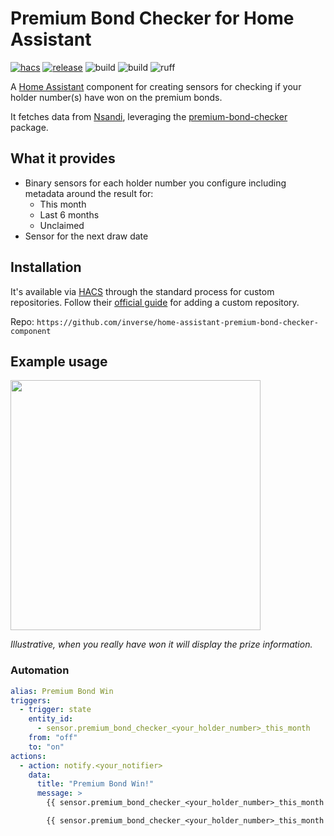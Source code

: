 # Premium Bond Checker for Home Assistant

[![hacs][hacs-badge]][hacs-url]
[![release][release-badge]][release-url]
![build][build-badge]
![build][build-badge]
![ruff][ruff-badge]

A [Home Assistant][home-assistant] component for creating sensors for checking if your holder number(s) have won on the premium bonds.

It fetches data from [Nsandi], leveraging the [premium-bond-checker][premium-bond-checker-package] package.

## What it provides

- Binary sensors for each holder number you configure including metadata around the result for:
  - This month
  - Last 6 months
  - Unclaimed
- Sensor for the next draw date

## Installation

It's available via [HACS][hacs] through the standard process for custom repositories. Follow their [official guide][hacs-custom-repo-guide] for adding a custom repository.

Repo: `https://github.com/inverse/home-assistant-premium-bond-checker-component`

## Example usage

<img src="https://github.com/user-attachments/assets/3f7394c1-cd96-4cbf-bc52-9ff41282eac2" width="400" />

_Illustrative, when you really have won it will display the prize information._

### Automation

```yaml
alias: Premium Bond Win
triggers:
  - trigger: state
    entity_id:
      - sensor.premium_bond_checker_<your_holder_number>_this_month
    from: "off"
    to: "on"
actions:
  - action: notify.<your_notifier>
    data:
      title: "Premium Bond Win!"
      message: >
        {{ sensor.premium_bond_checker_<your_holder_number>_this_month', 'header') }}

        {{ sensor.premium_bond_checker_<your_holder_number>_this_month', 'tagline') }}
```

<!-- Badges -->

[hacs-url]: https://github.com/hacs/integration
[hacs-badge]: https://img.shields.io/badge/hacs-default-orange.svg?style=flat-square
[release-badge]: https://img.shields.io/github/v/release/inverse/home-assistant-premium-bond-checker-component?style=flat-square
[build-badge]: https://img.shields.io/github/actions/workflow/status/inverse/home-assistant-premium-bond-checker-component/main.yml?branch=master&style=flat-square
[ruff-badge]: https://img.shields.io/endpoint?url=https://raw.githubusercontent.com/charliermarsh/ruff/main/assets/badge/v0.json

<!-- Other -->

[premium-bond-checker-package]: https://github.com/inverse/python-premium-bond-checker
[home-assistant]: https://www.home-assistant.io/
[hacs]: https://hacs.xyz
[hacs-custom-repo-guide]: https://hacs.xyz/docs/faq/custom_repositories
[nsandi]: https://www.nsandi.com/
[release-url]: https://github.com/inverse/home-assistant-premium-bond-checker-component/releases
[ruff]: https://github.com/astral-sh/ruff
